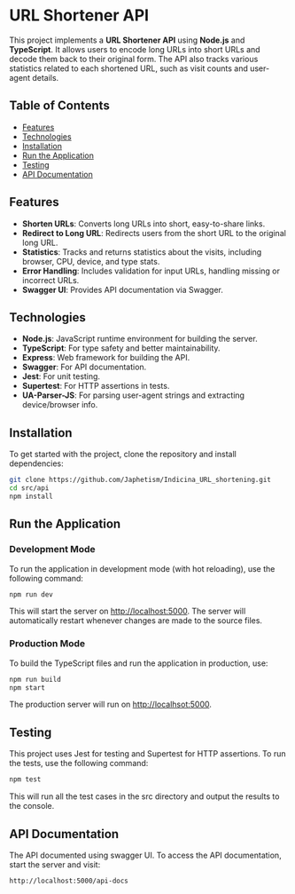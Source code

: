 # URL Shortener API

This project implements a **URL Shortener API** using **Node.js** and **TypeScript**. It allows users to encode long URLs into short URLs and decode them back to their original form. The API also tracks various statistics related to each shortened URL, such as visit counts and user-agent details.

## Table of Contents
- [Features](#features)
- [Technologies](#technologies)
- [Installation](#installation)
- [Run the Application](#run-the-application)
- [Testing](#testing)
- [API Documentation](#api-documentation)

## Features
- **Shorten URLs**: Converts long URLs into short, easy-to-share links.
- **Redirect to Long URL**: Redirects users from the short URL to the original long URL.
- **Statistics**: Tracks and returns statistics about the visits, including browser, CPU, device, and type stats.
- **Error Handling**: Includes validation for input URLs, handling missing or incorrect URLs.
- **Swagger UI**: Provides API documentation via Swagger.

## Technologies
- **Node.js**: JavaScript runtime environment for building the server.
- **TypeScript**: For type safety and better maintainability.
- **Express**: Web framework for building the API.
- **Swagger**: For API documentation.
- **Jest**: For unit testing.
- **Supertest**: For HTTP assertions in tests.
- **UA-Parser-JS**: For parsing user-agent strings and extracting device/browser info.

## Installation

To get started with the project, clone the repository and install dependencies:

```bash
git clone https://github.com/Japhetism/Indicina_URL_shortening.git
cd src/api
npm install
```

## Run the Application

### Development Mode

To run the application in development mode (with hot reloading), use the following command:

```bash
npm run dev
```

This will start the server on [http://localhost:5000](http://localhost:5000). The server will automatically restart whenever changes are made to the source files.

### Production Mode

To build the TypeScript files and run the application in production, use:

```bash
npm run build
npm start
```

The production server will run on [http://localhsot:5000](http://localhost:5000).

## Testing

This project uses Jest for testing and Supertest for HTTP assertions. To run the tests, use the following command:

```bash
npm test
```

This will run all the test cases in the src directory and output the results to the console.

## API Documentation

The API documented using swagger UI. To access the API documentation, start the server and visit:

```bash
http://localhost:5000/api-docs
```


